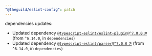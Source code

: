 ```yaml
---
"@theguild/eslint-config": patch
---
```

dependencies updates:
  - Updated dependency [`@typescript-eslint/eslint-plugin@^7.0.0` ↗︎](https://www.npmjs.com/package/@typescript-eslint/eslint-plugin/v/7.0.0) (from `^6.14.0`, in `dependencies`)
  - Updated dependency [`@typescript-eslint/parser@^7.0.0` ↗︎](https://www.npmjs.com/package/@typescript-eslint/parser/v/7.0.0) (from `^6.14.0`, in `dependencies`)
